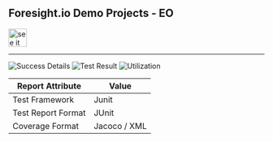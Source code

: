 
## Foresight.io Demo Projects - EO 


<a href="https://foresight.thundra.live/repositories/github/runforesight-demo/eo/workflow-runs">
  <img src="https://4750167.fs1.hubspotusercontent-na1.net/hubfs/4750167/foresight-live-badge-72.png" height="36" alt="see it on foresight" />
</a>


---
![Success Details](http://foresight.service.thundra.us/public/api/v1/badge/success?repoId=18f61529-e61a-4ab0-a27d-3ffedf351e9b)
![Test Result](http://foresight.service.thundra.us/public/api/v1/badge/test?repoId=18f61529-e61a-4ab0-a27d-3ffedf351e9b)
![Utilization](http://foresight.service.thundra.us/public/api/v1/badge/utilization?repoId=18f61529-e61a-4ab0-a27d-3ffedf351e9b)


| Report Attribute  | Value   | 
|---|---|
| Test Framework  | Junit |
| Test Report Format | JUnit |
| Coverage Format | Jacoco / XML  |
